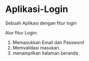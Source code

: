 # Aplikasi-Login
Sebuah Aplikasi dengan fitur login

Alur fitur Login:
1. Memasukkan Email dan Password
2. Memvalidasi masukan.
3. menampilkan halaman beranda
